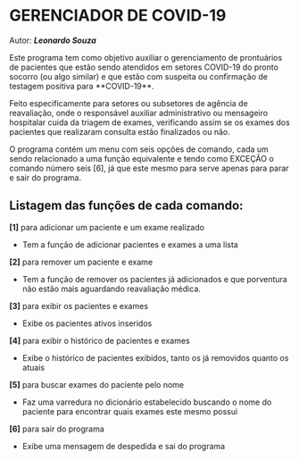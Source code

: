 




# GERENCIADOR DE COVID-19
Autor: 
***Leonardo Souza***

<p>Este programa tem como objetivo auxiliar o gerenciamento de prontuários de pacientes que estão sendo atendidos em setores COVID-19 do pronto socorro (ou algo similar) e que estão com suspeita ou confirmação de testagem positiva para **COVID-19**.</p>

<p>Feito especificamente para setores ou subsetores de agência de reavaliação, onde o responsável auxiliar administrativo ou mensageiro hospitalar cuida da triagem de exames, verificando assim se os exames dos pacientes que realizaram consulta estão finalizados ou não.</p> 

<p>O programa contém um menu com seis opções de comando, cada um sendo relacionado a uma função equivalente e tendo como EXCEÇÃO o comando número seis [6], já que este mesmo para serve apenas para parar e sair do programa.</p> 

## Listagem das funções de cada comando:

**[1]** para adicionar um paciente e um exame realizado

- Tem a função de adicionar pacientes e exames a uma lista 

**[2]** para remover um paciente e exame

- Tem a função de remover os pacientes já adicionados e que porventura não estão mais aguardando reavaliação médica. 

**[3]** para exibir os pacientes e exames 

- Exibe os pacientes ativos inseridos

**[4]** para exibir o histórico de pacientes e exames

- Exibe o histórico de pacientes exibidos, tanto os já removidos quanto os atuais

**[5]** para buscar exames do paciente pelo nome

- Faz uma varredura no dicionário estabelecido buscando o nome do paciente para encontrar quais exames este mesmo possui

**[6]** para sair do programa

- Exibe uma mensagem de despedida e sai do programa

